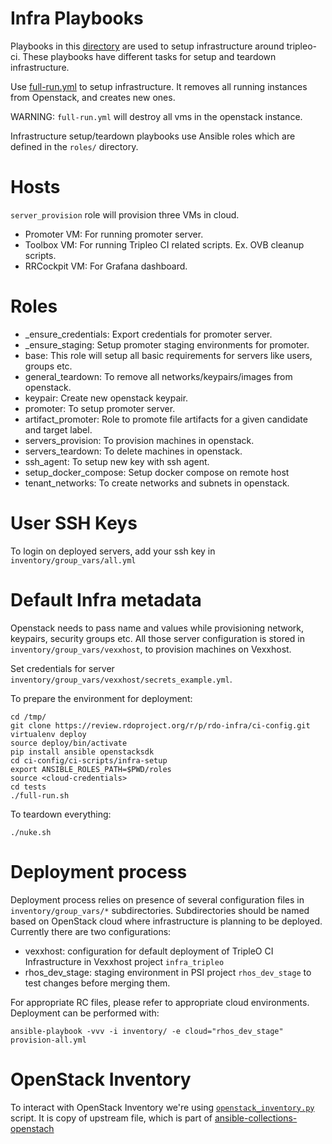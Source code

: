 Infra Playbooks
===============

Playbooks in this [directory](https://github.com/rdo-infra/ci-config/tree/master/ci-scripts/infra-setup/) are used to setup infrastructure around
tripleo-ci. These playbooks have different tasks for setup and teardown
infrastructure.

Use [full-run.yml](https://github.com/rdo-infra/ci-config/blob/master/ci-scripts/infra-setup/full-run.yml) to setup infrastructure. It removes all running instances from Openstack, and creates new ones.

WARNING: `full-run.yml` will destroy all vms in the openstack instance.


Infrastructure setup/teardown playbooks use Ansible roles which are defined in the `roles/` directory.

Hosts
=====
`server_provision` role will provision three VMs in cloud.
- Promoter VM: For running promoter server.
- Toolbox VM: For running Tripleo CI related scripts. Ex. OVB cleanup scripts.
- RRCockpit VM: For Grafana dashboard.

Roles
=====
  - _ensure_credentials: Export credentials for promoter server.
  - _ensure_staging: Setup promoter staging environments for promoter.
  - base: This role will setup all basic requirements for servers like users, groups etc.
  - general_teardown: To remove all networks/keypairs/images from openstack.
  - keypair: Create new openstack keypair.
  - promoter: To setup promoter server.
  - artifact_promoter: Role to promote file artifacts for a given candidate and target label.
  - servers_provision: To provision machines in openstack.
  - servers_teardown: To delete machines in openstack.
  - ssh_agent: To setup new key with ssh agent.
  - setup_docker_compose: Setup docker compose on remote host
  - tenant_networks: To create networks and subnets in openstack.

User SSH Keys
=============

To login on deployed servers, add your ssh key in `inventory/group_vars/all.yml`

Default Infra metadata
======================

Openstack needs to pass name and values while provisioning network, keypairs, security groups etc. All those server configuration is stored in `inventory/group_vars/vexxhost`, to provision machines on Vexxhost.

Set credentials for server `inventory/group_vars/vexxhost/secrets_example.yml`.

To prepare the environment for deployment:

    cd /tmp/
    git clone https://review.rdoproject.org/r/p/rdo-infra/ci-config.git
    virtualenv deploy
    source deploy/bin/activate
    pip install ansible openstacksdk
    cd ci-config/ci-scripts/infra-setup
    export ANSIBLE_ROLES_PATH=$PWD/roles
    source <cloud-credentials>
    cd tests
    ./full-run.sh

To teardown everything:

    ./nuke.sh


Deployment process
==================

Deployment process relies on presence of several configuration files in `inventory/group_vars/*` subdirectories.
Subdirectories should be named based on OpenStack cloud where infrastructure is planning to be deployed.
Currently there are two configurations:
  - vexxhost: configuration for default deployment of TripleO CI Infrastructure in Vexxhost project `infra_tripleo`
  - rhos_dev_stage: staging environment in PSI project `rhos_dev_stage` to test changes before merging them.

For appropriate RC files, please refer to appropriate cloud environments.
Deployment can be performed with:

    ansible-playbook -vvv -i inventory/ -e cloud="rhos_dev_stage" provision-all.yml


OpenStack Inventory
===================

To interact with OpenStack Inventory we're using [`openstack_inventory.py`](https://docs.ansible.com/ansible/latest/inventory_guide/intro_dynamic_inventory.html#explicit-use-of-openstack-inventory-script) script.
It is copy of upstream file, which is part of [ansible-collections-openstach](https://github.com/openstack/ansible-collections-openstack/blob/master/scripts/inventory/openstack_inventory.py)
